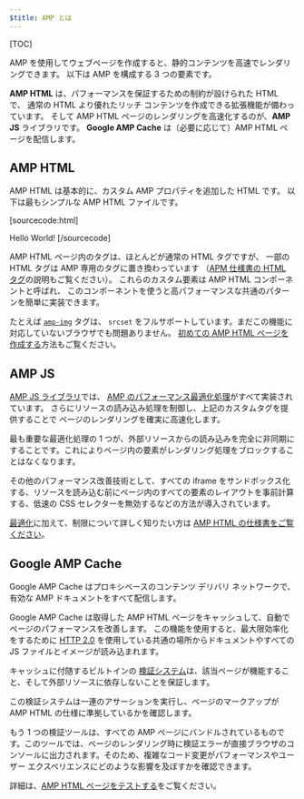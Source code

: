 ```yaml
---
$title: AMP とは
---
```

[TOC]

<amp-youtube
    data-videoid="lBTCB7yLs8Y"
    layout="responsive"
    width="480" height="270">
</amp-youtube>

AMP を使用してウェブページを作成すると、静的コンテンツを高速でレンダリングできます。
以下は AMP を構成する 3 つの要素です。

**AMP HTML** は、パフォーマンスを保証するための制約が設けられた HTML で、
通常の HTML より優れたリッチ コンテンツを作成できる拡張機能が備わっています。
そして AMP HTML ページのレンダリングを高速化するのが、**AMP JS** ライブラリです。
**Google AMP Cache** は（必要に応じて）AMP HTML ページを配信します。

## AMP HTML

AMP HTML は基本的に、カスタム AMP プロパティを追加した HTML です。
以下は最もシンプルな AMP HTML ファイルです。

[sourcecode:html]
<!doctype html>
<html ⚡>
 <head>
   <meta charset="utf-8">
   <link rel="canonical" href="hello-world.html">
   <meta name="viewport" content="width=device-width,minimum-scale=1,initial-scale=1">
   <style amp-boilerplate>body{-webkit-animation:-amp-start 8s steps(1,end) 0s 1 normal both;-moz-animation:-amp-start 8s steps(1,end) 0s 1 normal both;-ms-animation:-amp-start 8s steps(1,end) 0s 1 normal both;animation:-amp-start 8s steps(1,end) 0s 1 normal both}@-webkit-keyframes -amp-start{from{visibility:hidden}to{visibility:visible}}@-moz-keyframes -amp-start{from{visibility:hidden}to{visibility:visible}}@-ms-keyframes -amp-start{from{visibility:hidden}to{visibility:visible}}@-o-keyframes -amp-start{from{visibility:hidden}to{visibility:visible}}@keyframes -amp-start{from{visibility:hidden}to{visibility:visible}}</style><noscript><style amp-boilerplate>body{-webkit-animation:none;-moz-animation:none;-ms-animation:none;animation:none}</style></noscript>
   <script async src="https://cdn.ampproject.org/v0.js"></script>
 </head>
 <body>Hello World!</body>
</html>
[/sourcecode]

AMP HTML ページ内のタグは、ほとんどが通常の HTML タグですが、
一部の HTML タグは AMP 専用のタグに置き換わっています
（[APM 仕様書の HTML タグ](https://github.com/ampproject/amphtml/blob/master/spec/amp-html-format.md)の説明もご覧ください）。
これらのカスタム要素は AMP HTML コンポーネントと呼ばれ、
このコンポーネントを使うと高パフォーマンスな共通のパターンを簡単に実装できます。

たとえば [`amp-img`](/docs/reference/amp-img.html) タグは、
`srcset` をフルサポートしています。まだこの機能に対応していないブラウザでも問題ありません。
[初めての AMP HTML ページを作成する](/docs/get_started/general/create.html)方法もご覧ください。

## AMP JS

[AMP JS ライブラリ](https://github.com/ampproject/amphtml/tree/master/src)では、
[AMP のパフォーマンス最適化処理](/docs/get_started/technical_overview.html)がすべて実装されています。
さらにリソースの読み込み処理を制御し、上記のカスタムタグを提供することで
ページのレンダリングを確実に高速化します。

最も重要な最適化処理の 1 つが、外部リソースからの読み込みを完全に非同期にすることです。これによりページ内の要素がレンダリング処理をブロックすることはなくなります。

その他のパフォーマンス改善技術として、すべての iframe をサンドボックス化する、リソースを読み込む前にページ内のすべての要素のレイアウトを事前計算する、低速の CSS セレクターを無効するなどの方法が導入されています。

[最適化](/docs/get_started/technical_overview.html)に加えて、制限について詳しく知りたい方は [AMP HTML の仕様書をご覧ください](https://github.com/ampproject/amphtml/blob/master/spec/amp-html-format.md)。

## Google AMP Cache

Google AMP Cache はプロキシベースのコンテンツ デリバリ ネットワークで、有効な AMP ドキュメントをすべて配信します。

Google AMP Cache は取得した AMP HTML ページをキャッシュして、自動でページのパフォーマンスを改善します。
この機能を使用すると、最大限効率化をするために [HTTP 2.0](https://http2.github.io/) を使用している共通の場所からドキュメントやすべての JS ファイルとイメージが読み込まれます。



キャッシュに付随するビルトインの [検証システム](https://github.com/ampproject/amphtml/tree/master/validator)は、該当ページが機能すること、そして外部リソースに依存しないことを保証します。



この検証システムは一連のアサーションを実行し、ページのマークアップが AMP HTML の仕様に準拠しているかを確認します。


もう 1 つの検証ツールは、すべての AMP ページにバンドルされているものです。このツールでは、ページのレンダリング時に検証エラーが直接ブラウザのコンソールに出力されます。そのため、複雑なコード変更がパフォーマンスやユーザー エクスペリエンスにどのような影響を及ぼすかを確認できます。



詳細は、[AMP HTML ページをテストする](/docs/guides/validate.html)をご覧ください。